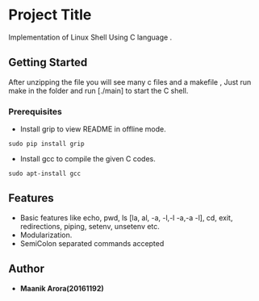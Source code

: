 # Project Title

Implementation of Linux Shell Using C language . 

## Getting Started

After unzipping the file you will see many c files and a makefile , Just run make in the folder and run [./main] to start the C shell.

### Prerequisites

* Install grip to view README in offline mode.

```
sudo pip install grip
```
* Install gcc to compile the given C codes.
```
sudo apt-install gcc
```


## Features

* Basic features like echo, pwd, ls [la, al, -a, -l,-l -a,-a -l], cd, exit, redirections, piping, setenv, unsetenv etc.
* Modularization.
* SemiColon separated commands accepted

## Author

* **Maanik Arora(20161192)** 


